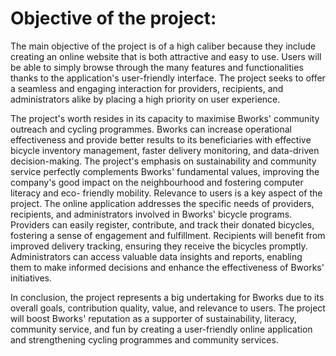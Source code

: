 # Objective of the project:

The main objective of the project is of a high caliber because they include creating an online website that is both attractive and easy to use. Users will be able to simply
browse through the many features and functionalities thanks to the application's user-friendly interface. The project seeks to offer a seamless and engaging interaction for
providers, recipients, and administrators alike by placing a high priority on user experience.

The project's worth resides in its capacity to maximise Bworks' community outreach and cycling programmes. Bworks can increase operational effectiveness and provide better 
results to its beneficiaries with effective bicycle inventory management, faster delivery monitoring, and data-driven decision-making. The project's emphasis on sustainability
and community service perfectly complements Bworks' fundamental values, improving the company's good impact on the neighbourhood and fostering computer literacy and eco-
friendly mobility.
Relevance to users is a key aspect of the project. The online application addresses the specific needs of providers, recipients, and administrators involved in Bworks' bicycle
programs. Providers can easily register, contribute, and track their donated bicycles, fostering a sense of engagement and fulfillment. Recipients will benefit from improved
delivery tracking, ensuring they receive the bicycles promptly. Administrators can access valuable data insights and reports, enabling them to make informed decisions and 
enhance the effectiveness of Bworks' initiatives.

In conclusion, the project represents a big undertaking for Bworks due to its overall goals, contribution quality, value, and relevance to users. The project will boost 
Bworks' reputation as a supporter of sustainability, literacy, community service, and fun by creating a user-friendly online application and strengthening cycling programmes 
and community services.


